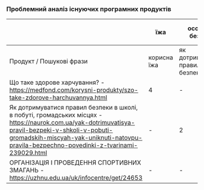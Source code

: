 ### Проблемний аналіз існуючих програмних продуктів
|                | їжа     | особиста безпека     | участь у спортивних змаганнях      | Тип ліцензії |
| ---------------| -------------------------------------------- | --------------------------- | --------------------------------------- | ------------ |
| Продукт / Пошукові фрази | корисна їжа | як дотримуватися правил безпеки | як попасти на спортивні змагання | - |
| Що таке здорове харчування? - https://medfond.com/korysni-produkty/szo-take-zdorove-harchuvannya.html | 4 | - | - | OpenSource |
| Як дотримуватися правил безпеки в школі, в побуті, громадських місцях - https://naurok.com.ua/yak-dotrimuvatisya-pravil-bezpeki-v-shkoli-v-pobuti-gromadskih-miscyah-yak-uniknuti-natovpu-pravila-bezpechno-povedinki-z-tvarinami-239029.html | - | 2 | - | OpenSource |
| ОРГАНІЗАЦІЯ І ПРОВЕДЕННЯ СПОРТИВНИХ ЗМАГАНЬ - https://uzhnu.edu.ua/uk/infocentre/get/24653 | - | - | 1 | OpenSource |
